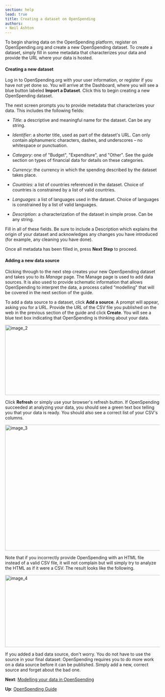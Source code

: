 ```yaml
---
section: help
lead: true
title: Creating a dataset on OpenSpending
authors:
- Neil Ashton
---
```

To begin sharing data on the OpenSpending platform, register on OpenSpending.org and create a new OpenSpending dataset. To create a dataset, simply fill in some metadata that characterizes your data and provide the URL where your data is hosted.

#### Creating a new dataset

Log in to OpenSpending.org with your user information, or register if you have not yet done so. You will arrive at the Dashboard, where you will see a blue button labeled **Import a Dataset**. Click this to begin creating a new OpenSpending dataset.

The next screen prompts you to provide metadata that characterizes your data. This includes the following fields:

* *Title*: a descriptive and meaningful name for the dataset. Can be any string.

* *Identifier*: a shorter title, used as part of the dataset's URL. Can only contain alphanumeric characters, dashes, and underscores – no whitespace or punctuation.

* *Category*: one of "Budget", "Expenditure", and "Other". See the guide section on types of financial data for details on these categories.

* *Currency*: the currency in which the spending described by the dataset takes place.

* *Countries*: a list of countries referenced in the dataset. Choice of countries is constrained by a list of valid countries.

* *Languages*: a list of languages used in the dataset. Choice of languages is constrained by a list of valid languages.

* *Description*: a characterization of the dataset in simple prose. Can be any string.

Fill in all of these fields. Be sure to include a Description which explains the origin of your dataset and acknowledges any changes you have introduced (for example, any cleaning you have done).

Once all metadata has been filled in, press **Next Step** to proceed.

#### Adding a new data source

Clicking through to the next step creates your new OpenSpending dataset and takes you to its *Manage* page. The Manage page is used to add data sources. It is also used to provide schematic information that allows OpenSpending to interpret the data, a process called "modelling" that will be covered in the next section of the guide.

To add a data source to a dataset, click **Add a source**. A prompt will appear, asking you for a URL. Provide the URL of the CSV file you published on the web in the previous section of the guide and click **Create**. You will see a blue text box indicating that OpenSpending is thinking about your data.

<a href="http://blog.openspending.org/files/2013/08/image_2-e1375888360807.png"><img src="http://blog.openspending.org/files/2013/08/image_2-e1375888360807.png" alt="image_2" width="600" height="228" class="alignnone size-full wp-image-582" /></a>

Click **Refresh** or simply use your browser's refresh button. If OpenSpending succeeded at analyzing your data, you should see a green text box telling you that your data is ready. You should also see a correct list of your CSV's columns.

<a href="http://blog.openspending.org/files/2013/08/image_3-e1375888381459.png"><img src="http://blog.openspending.org/files/2013/08/image_3-e1375888381459.png" alt="image_3" width="600" height="408" class="alignnone size-full wp-image-583" /></a>

Note that if you incorrectly provide OpenSpending with an HTML file instead of a valid CSV file, it will not complain but will simply try to analyze the HTML as if it were a CSV. The result looks like the following.

<a href="http://blog.openspending.org/files/2013/08/image_4-e1375888407751.png"><img src="http://blog.openspending.org/files/2013/08/image_4-e1375888407751.png" alt="image_4" width="600" height="234" class="alignnone size-full wp-image-584" /></a>

If you added a bad data source, don't worry. You do not have to use the source in your final dataset: OpenSpending requires you to do more work on a data source before it can be published. Simply add a new, correct source and forget about the bad one.

**Next**: [Modelling your data in OpenSpending](../modelling-data/)

**Up**: [OpenSpending Guide](../)
